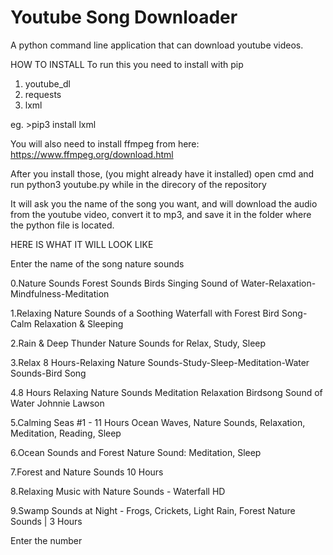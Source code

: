 # Youtube Song Downloader
 A python command line application that can download youtube videos.


HOW TO INSTALL 
To run this you need to install with pip
1. youtube_dl
2. requests
3. lxml

eg. >pip3 install lxml


You will also need to install ffmpeg from here: 
https://www.ffmpeg.org/download.html


After you install those, (you might already have it installed) open cmd and run 
python3 youtube.py 
while in the direcory of the repository


It will ask you the name of the song you want, and will download the audio from the youtube video, convert it to mp3, and save it in the folder where the python file is located.


HERE IS WHAT IT WILL LOOK LIKE

Enter the name of the song nature sounds

0.Nature Sounds Forest Sounds Birds Singing Sound of Water-Relaxation-Mindfulness-Meditation

1.Relaxing Nature Sounds of a Soothing Waterfall with Forest Bird Song-Calm Relaxation & Sleeping

2.Rain & Deep Thunder Nature Sounds for Relax, Study, Sleep

3.Relax 8 Hours-Relaxing Nature Sounds-Study-Sleep-Meditation-Water Sounds-Bird Song

4.8 Hours Relaxing Nature Sounds Meditation Relaxation Birdsong Sound of Water Johnnie Lawson

5.Calming Seas #1 - 11 Hours Ocean Waves, Nature Sounds, Relaxation,  Meditation, Reading, Sleep

6.Ocean Sounds and Forest Nature Sound: Meditation, Sleep

7.Forest and Nature Sounds 10 Hours

8.Relaxing Music with Nature Sounds - Waterfall HD

9.Swamp Sounds at Night - Frogs, Crickets, Light Rain, Forest Nature Sounds | 3 Hours

Enter the number
